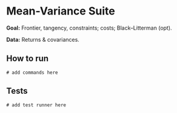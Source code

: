 # Mean-Variance Suite

**Goal:** Frontier, tangency, constraints; costs; Black–Litterman (opt).

**Data:** Returns & covariances.

## How to run

```
# add commands here
```

## Tests

```
# add test runner here
```

